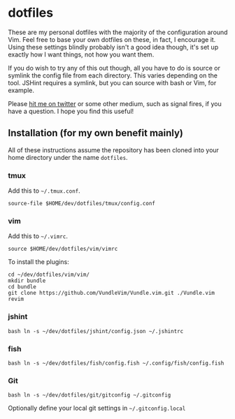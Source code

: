 # dotfiles

These are my personal dotfiles with the majority of the configuration around Vim. Feel free to base your own dotfiles on these, in fact, I encourage it. Using these settings blindly probably isn't a good idea though, it's set up exactly how I want things, not how you want them.

If you do wish to try any of this out though, all you have to do is source or symlink the config file from each directory. This varies depending on the tool. JSHint requires a symlink, but you can source with bash or Vim, for example.

Please [hit me on twitter](riichard) or some other medium, such as signal fires, if you have a question. I hope you find this useful!

## Installation (for my own benefit mainly)

All of these instructions assume the repository has been cloned into your home directory under the name `dotfiles`.


### tmux

Add this to `~/.tmux.conf`.

```
source-file $HOME/dev/dotfiles/tmux/config.conf
```

### vim

Add this to `~/.vimrc`.

```vim
source $HOME/dev/dotfiles/vim/vimrc
```

To install the plugins:

```
cd ~/dev/dotfiles/vim/vim/
mkdir bundle
cd bundle
git clone https://github.com/VundleVim/Vundle.vim.git ./Vundle.vim
revim
```

### jshint

``bash
ln -s ~/dev/dotfiles/jshint/config.json ~/.jshintrc
``

### fish

``bash
ln -s ~/dev/dotfiles/fish/config.fish ~/.config/fish/config.fish
``

### Git

``bash
ln -s ~/dev/dotfiles/git/gitconfig ~/.gitconfig
``

Optionally define your local git settings in `~/.gitconfig.local`
